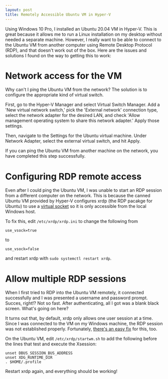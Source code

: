 ```yaml
---
layout: post
title: Remotely Accessible Ubuntu VM in Hyper-V
---
```


Using Windows 10 Pro, I installed an Ubuntu 20.04 VM in Hyper-V. This is great because it allows me to run a Linux installation on my desktop without needed a separate machine. However, I really want to be able to connect to the Ubuntu VM from another computer using Remote Desktop Protocol (RDP), and that doesn't work out of the box. Here are the issues and solutions I found on the way to getting this to work:

# Network access for the VM

Why can't I ping the Ubuntu VM from the network? The solution is to configure the appropriate kind of virtual switch.

First, go to the Hyper-V Manager and select Virtual Switch Manager. Add a 'New virtual network switch,' pick the 'External network' connection type, select the network adapter for the desired LAN, and check 'Allow management operating system to share this network adapter.' Apply those settings.

Then, navigate to the Settings for the Ubuntu virtual machine. Under Network Adapter, select the external virtual switch, and hit Apply.

If you can ping the Ubuntu VM from another machine on the network, you have completed this step successfully.

# Configuring RDP remote access

Even after I could ping the Ubuntu VM, I was unable to start an RDP session from a different computer on the network. This is because the canned Ubuntu VM provided by Hyper-V configures xrdp (the RDP pacakge for Ubuntu) to use a [virtual socket](https://github.com/neutrinolabs/xrdp/issues/1260#issuecomment-567419476) so it is only accessible from the local Windows host.

To fix this, edit `/etc/xrdp/xrdp.ini` to change the following from

```
use_vsock=true
```

to

```
use_vsock=false
```

and restart xrdp with `sudo systemctl restart xrdp`.

# Allow multiple RDP sessions

When I first tried to RDP into the Ubuntu VM remotely, it connected successfully and I was presented a username and password prompt. Succes, right!? Not so fast. After authenticating, all I got was a blank black screen. What's going on here?

It turns out that, by default, xrdp only allows one user session at a time. Since I was connected to the VM on my Windows machine, the RDP session was not established properly. Fortunately, [there's an easy fix](http://catch22cats.blogspot.com/2018/05/xrdp-blank-screen-with-ubuntu-1804.html#:~:text=If%20you%20are%20trying%20to,a%20second%20session%20from%20opening.) for this, too.

On the Ubuntu VM, edit `/etc/xrdp/startwm.sh` to add the following before the lines that test and execute the Xsession:

```
unset DBUS_SESSION_BUS_ADDRESS
unset XDG_RUNTIME_DIR
. $HOME/.profile
```

Restart xrdp again, and everything should be working!